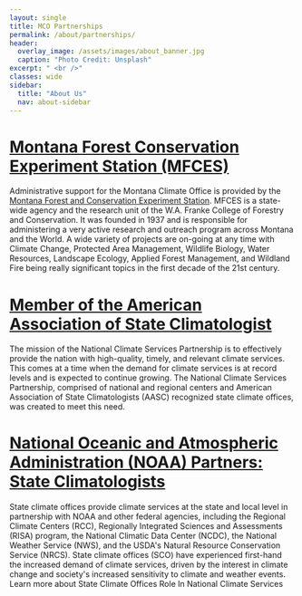 ```yaml
---
layout: single
title: MCO Partnerships
permalink: /about/partnerships/
header:
  overlay_image: /assets/images/about_banner.jpg
  caption: "Photo Credit: Unsplash"
excerpt: " <br />"
classes: wide
sidebar:
  title: "About Us"
  nav: about-sidebar
---
```


# [Montana Forest Conservation Experiment Station (MFCES)](http://www.cfc.umt.edu/research/)
Administrative support for the Montana Climate Office is provided by the [Montana Forest and Conservation Experiment Station](http://www.cfc.umt.edu/). MFCES is a state-wide agency and the research unit of the W.A. Franke College of Forestry and Conservation. It was founded in 1937 and is responsible for administering a very active research and outreach program across Montana and the World. A wide variety of projects are on-going at any time with Climate Change, Protected Area Management, Wildlife Biology, Water Resources, Landscape Ecology, Applied Forest Management, and Wildland Fire being really significant topics in the first decade of the 21st century.

# [Member of the American Association of State Climatologist](http://www.stateclimate.org/)
The mission of the National Climate Services Partnership is to effectively provide the nation with high-quality, timely, and relevant climate services. This comes at a time when the demand for climate services is at record levels and is expected to continue growing. The National Climate Services Partnership, comprised of national and regional centers and American Association of State Climatologists (AASC) recognized state climate offices, was created to meet this need.

# [National Oceanic and Atmospheric Administration (NOAA) Partners: State Climatologists](http://www.climate.gov/#Data_And_Services?id=NOAA_Partners)
State climate offices provide climate services at the state and local level in partnership with NOAA and other federal agencies, including the Regional Climate Centers (RCC), Regionally Integrated Sciences and Assessments (RISA) program, the National Climatic Data Center (NCDC), the National Weather Service (NWS), and the USDA's Natural Resource Conservation Service (NRCS). State climate offices (SCO) have experienced first-hand the increased demand of climate services, driven by the interest in climate change and society's increased sensitivity to climate and weather events. Learn more about State Climate Offices Role In National Climate Services